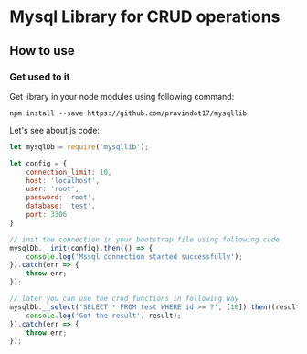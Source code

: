 Mysql Library for CRUD operations
===================

## How to use
### Get used to it
Get library in your node modules using following command:
```
npm install --save https://github.com/pravindot17/mysqllib
```

Let's see about js code:
```js
let mysqlDb = require('mysqllib');

let config = {
    connection_limit: 10,
    host: 'localhost',
    user: 'root',
    password: 'root',
    database: 'test',
    port: 3306
}

// init the connection in your bootstrap file using following code
mysqlDb.__init(config).then(() => {
    console.log('Mssql connection started successfully');
}).catch(err => {
    throw err;
});

// later you can use the crud functions in following way
mysqlDb.__select('SELECT * FROM test WHERE id >= ?', [10]).then((result) => {
    console.log('Got the result', result);
}).catch(err => {
    throw err;
});
```
